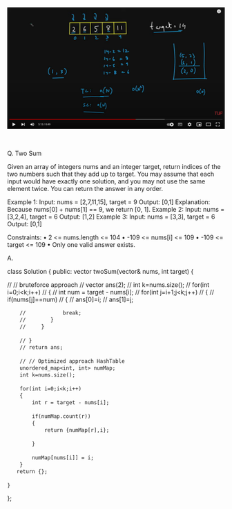 <br>

<p align="center">
  <img src="./1.png" alt="image"/>
</p>

<br>

Q. Two Sum

Given an array of integers nums and an integer target, return indices of the two numbers such that they add up to target.
You may assume that each input would have exactly one solution, and you may not use the same element twice.
You can return the answer in any order.
 
Example 1:
Input: nums = [2,7,11,15], target = 9
Output: [0,1]
Explanation: Because nums[0] + nums[1] == 9, we return [0, 1].
Example 2:
Input: nums = [3,2,4], target = 6
Output: [1,2]
Example 3:
Input: nums = [3,3], target = 6
Output: [0,1]
 
Constraints:
•	2 <= nums.length <= 104
•	-109 <= nums[i] <= 109
•	-109 <= target <= 109
•	Only one valid answer exists.


A. 

class Solution {
public:
    vector<int> twoSum(vector<int>& nums, int target) {
        
// // bruteforce approach
        // vector<int> ans(2);
        // int k=nums.size();
        // for(int i=0;i<k;i++)
        // {
        //     int num = target - nums[i];
        //     for(int j=i+1;j<k;j++)
        //     {
        //        if(nums[j]==num)
        //        {
        //            ans[0]=i;
        //            ans[1]=j;
                   
        //            break;
        //        }
        //     }
            
        // }
        // return ans;

        // // Optimized approach HashTable
        unordered_map<int, int> numMap;
        int k=nums.size();

        for(int i=0;i<k;i++)
        {
            int r = target - nums[i];

            if(numMap.count(r))
            {
                return {numMap[r],i};

            }

            numMap[nums[i]] = i;
        }
       return {};

    }
};
